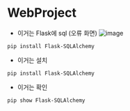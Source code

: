# WebProject 



- 이거는 Flask에 sql (오류 화면)
![image](https://github.com/user-attachments/assets/12afe5e6-a2d2-406f-a57e-b3d5cb77e895)
```
pip install Flask-SQLAlchemy
```
- 이거는 설치
```
pip install Flask-SQLAlchemy
```
- 이거는 확인
```
pip show Flask-SQLAlchemy
```

